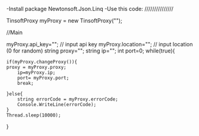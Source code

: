 -Install package Newtonsoft.Json.Linq
-Use this code:
///////////////

TinsoftProxy myProxy = new TinsoftProxy("");

//Main


myProxy.api_key=""; // input api key
myProxy.location=""; // input location (0 for random)
string proxy="";
string ip="";
int port=0;
while(true){
	
	if(myProxy.changeProxy()){
    proxy = myProxy.proxy;
		ip=myProxy.ip;
		port= myProxy.port;
		break;
		
	}else{
		string errorCode = myProxy.errorCode;
		Console.WriteLine(errorCode);
	}
	Thread.sleep(10000);
}
